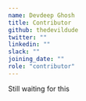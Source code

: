 ```yaml
---
name: Devdeep Ghosh
title: Contributor
github: thedevildude
twitter: ""
linkedin: ""
slack: ""
joining_date: ""
role: "contributor"
---
```


Still waiting for this
